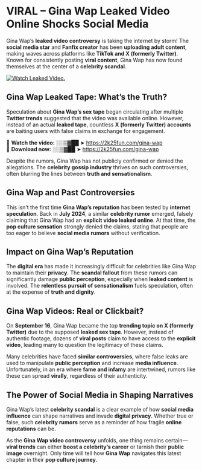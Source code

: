 # VIRAL – Gina Wap Leaked Video Online Shocks Social Media 

Gina Wap’s **leaked video controversy** is taking the internet by storm! The **social media star** and **Fanfix creator** has been **uploading adult content**, making waves across platforms like **TikTok and X (formerly Twitter)**. Known for consistently posting **viral content**, Gina Wap has now found themselves at the center of a **celebrity scandal**.  

[![Watch Leaked Video.](https://miro.medium.com/v2/resize:fit:828/format:webp/1*cilzJN44JGOrTw9NJCrNHA.gif "Watch Leaked Video")](https://2k25fun.com/gina-wap)

## **Gina Wap Leaked Tape: What’s the Truth?**  
Speculation about **Gina Wap’s sex tape** began circulating after multiple **Twitter trends** suggested that the video was available online. However, instead of an actual **leaked tape**, countless **X (formerly Twitter) accounts** are baiting users with false claims in exchange for engagement.  

🔹 **Watch the video:** ░░▒▓██ ➤ https://2k25fun.com/gina-wap  
🔹 **Download now:** ░░▒▓██ ➤ https://2k25fun.com/gina-wap  

Despite the rumors, Gina Wap has not publicly confirmed or denied the allegations. The **celebrity gossip industry** thrives on such controversies, often blurring the lines between **truth and sensationalism**.  

## **Gina Wap and Past Controversies**  
This isn’t the first time **Gina Wap’s reputation** has been tested by **internet speculation**. Back in **July 2024**, a similar **celebrity rumor** emerged, falsely claiming that Gina Wap had an **explicit video leaked online**. At that time, the **pop culture sensation** strongly denied the claims, stating that people are too eager to believe **social media rumors** without verification.  

## **Impact on Gina Wap’s Reputation**  
The **digital era** has made it increasingly difficult for celebrities like Gina Wap to maintain their **privacy**. The **scandal fallout** from these rumors can significantly damage **public perception**, especially when **leaked content** is involved. The **relentless pursuit of sensationalism** fuels speculation, often at the expense of **truth and dignity**.  

## **Gina Wap Videos: Real or Clickbait?**  
On **September 16**, Gina Wap became the top **trending topic on X (formerly Twitter)** due to the supposed **leaked sex tape**. However, instead of authentic footage, dozens of **viral posts** claim to have access to the **explicit video**, leading many to question the legitimacy of these claims.  

Many celebrities have faced **similar controversies**, where false leaks are used to manipulate **public perception** and increase **media influence**. Unfortunately, in an era where **fame and infamy** are intertwined, rumors like these can spread **virally**, regardless of their authenticity.  

## **The Power of Social Media in Shaping Narratives**  
Gina Wap’s latest **celebrity scandal** is a clear example of how **social media influence** can shape narratives and invade **digital privacy**. Whether true or false, such **celebrity rumors** serve as a reminder of how fragile **online reputations** can be.  

As the **Gina Wap video controversy** unfolds, one thing remains certain—**viral trends** can either **boost a celebrity’s career** or tarnish their **public image** overnight. Only time will tell how **Gina Wap** navigates this latest chapter in their **pop culture journey**. 